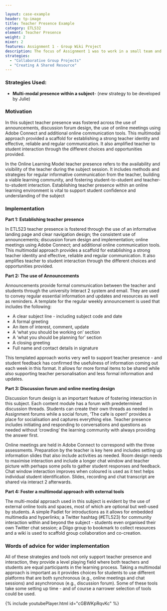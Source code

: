 ```yaml
---

layout: case-example
header: tp-image
title: Teacher Presence Example
category: ETL532
element: Teacher Presence
weight: 2
mixer: 2
features: Assignment 1 - Group Wiki Project
description: The focus of Assignment 1 was to work in a small team and create an authentic online learning module, demonstrating a range of digital and media affordances of the web environment. The chosen topic related to digital citizenship in an education context. This module was created using a wiki (Wikispaces) and required a high level of group communication, collaboration and co-creation skills as well as some technical skills.
strategies:
  - "Collaborative Group Projects"
  - "Creating A Shared Resource"
---
```


### Strategies Used:

- **Multi-modal presence within a subject**- (new strategy to be developed by Julie)

### Motivation
In this subject teacher presence was fostered across the use of announcements, discussion forum design, the use of online meetings using Adobe Connect and additional online communication tools. This multimodal approach provided a scaffold for establishing a strong teacher identity and effective, reliable and regular communication. It also amplified teacher to student interaction through the different choices and opportunities provided.

In the Online Learning Model teacher presence refers to the availability and visibility of the teacher during the subject session. It includes methods and strategies for regular informative communication from the teacher, building a viable learning community, and fostering student-to-student and teacher-to-student interaction. Establishing teacher presence within an online learning environment is vital to support student confidence and understanding of the subject

### Implementation

**Part 1: Establishing teacher presence**

In ETL523 teacher presence is fostered through the use of an informative landing page and clear navigation design; the consistent use of announcements; discussion forum design and implementation; online meetings using Adobe Connect; and additional online communication tools. This multimodal approach provides a scaffold for establishing a strong teacher identity and effective, reliable and regular communication. It also amplifies teacher to student interaction through the different choices and opportunities provided.

**Part 2: The use of Announcements**

Announcements provide formal communication between the teacher and students through the university Interact 2 system and email. They are used to convey regular essential information and updates and resources as well as reminders. A template for the regular weekly announcement is used that includes the following:

- A clear subject line - including subject code and date
- A formal greeting
- An item of interest, comment, update
- A ‘what you should be working on’ section
- A ‘what you should be planning for’ section
- A closing greeting
- Full name and contact details in signature

This templated approach works very well to support teacher presence - and student feedback has confirmed the usefulness of information coming out each week in this format. It allows for more formal items to be shared while also supporting teacher personalisation and less formal information and updates.

**Part 3: Discussion forum and online meeting design**

Discussion forum design is an important feature of fostering interaction in this subject. Each content module has a forum with predetermined discussion threads. Students can create their own threads as needed in Assignment forums while a social forum, ‘The cafe is open!’ provides a place for socialisation and captures everything else. Teacher presence includes initiating and responding to conversations and questions as needed without ‘crowding’ the learning community with always providing the answer first.

Online meetings are held in Adobe Connect to correspond with the three assessments. Preparation by the teacher is key here and includes setting up information slides that also include activities as needed. Room design needs to maximise interaction and include a longer chat window and teacher picture with perhaps some polls to gather student responses and feedback. Chat window interaction improves when coloured is used as it text helps individual student identification. Slides, recording and chat transcript are shared via interact 2 afterwards.

**Part 4: Foster a multimodal approach with external tools**

The multi-modal approach used in this subject is evident by the use of external online tools and spaces, most of which are optional but well-used by students. A simple Padlet for introductions as it allows for embedded multimedia and hyperlinks; a Twitter hashtag (#ETL523) for community interaction within and beyond the subject - students even organised their own Twitter chat session; a Diigo group to bookmark to collect resources and a wiki is used to scaffold group collaboration and co-creation.

### Words of advice for wider implementation

All of these strategies and tools not only support teacher presence and interaction, they provide a level playing field where both teachers and students are equal participants in the learning process. Taking a multimodal approach is important as it provides choices for students to use different platforms that are both synchronous (e.g., online meetings and chat sessions) and asynchronous (e.g., discussion forum). Some of these tools take some setting up time - and of course a narrower selection of tools could be used.

{% include youtubePlayer.html id="cGBWKpRqvKc" %}
